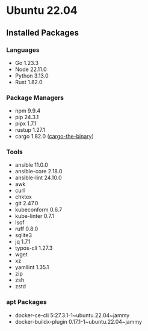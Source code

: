 # Ubuntu 22.04

## Installed Packages

### Languages

- Go 1.23.3
- Node 22.11.0
- Python 3.13.0
- Rust 1.82.0

### Package Managers

- npm 9.9.4
- pip 24.3.1
- pipx 1.7.1
- rustup 1.27.1
- cargo 1.82.0 ([cargo-the-binary](https://github.com/rust-lang/cargo/blob/master/src/cargo/version.rs))

### Tools

- ansible 11.0.0
- ansible-core 2.18.0
- ansible-lint 24.10.0
- awk
- curl
- chktex
- git 2.47.0
- kubeconform 0.6.7
- kube-linter 0.7.1
- lsof
- ruff 0.8.0
- sqlite3
- jq 1.7.1
- typos-cli 1.27.3
- wget
- xz
- yamllint 1.35.1
- zip
- zsh
- zstd

### apt Packages

- docker-ce-cli 5:27.3.1-1\~ubuntu.22.04\~jammy
- docker-buildx-plugin 0.17.1-1\~ubuntu.22.04\~jammy
